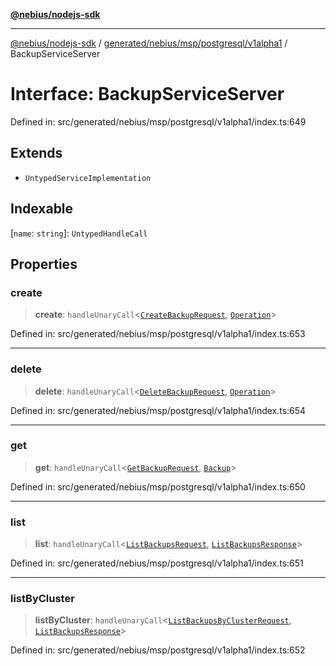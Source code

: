 [**@nebius/nodejs-sdk**](../../../../../../README.md)

---

[@nebius/nodejs-sdk](../../../../../../README.md) / [generated/nebius/msp/postgresql/v1alpha1](../README.md) / BackupServiceServer

# Interface: BackupServiceServer

Defined in: src/generated/nebius/msp/postgresql/v1alpha1/index.ts:649

## Extends

- `UntypedServiceImplementation`

## Indexable

\[`name`: `string`\]: `UntypedHandleCall`

## Properties

### create

> **create**: `handleUnaryCall`\<[`CreateBackupRequest`](CreateBackupRequest.md), [`Operation`](../../../../common/v1alpha1/interfaces/Operation.md)\>

Defined in: src/generated/nebius/msp/postgresql/v1alpha1/index.ts:653

---

### delete

> **delete**: `handleUnaryCall`\<[`DeleteBackupRequest`](DeleteBackupRequest.md), [`Operation`](../../../../common/v1alpha1/interfaces/Operation.md)\>

Defined in: src/generated/nebius/msp/postgresql/v1alpha1/index.ts:654

---

### get

> **get**: `handleUnaryCall`\<[`GetBackupRequest`](GetBackupRequest.md), [`Backup`](Backup.md)\>

Defined in: src/generated/nebius/msp/postgresql/v1alpha1/index.ts:650

---

### list

> **list**: `handleUnaryCall`\<[`ListBackupsRequest`](ListBackupsRequest.md), [`ListBackupsResponse`](ListBackupsResponse.md)\>

Defined in: src/generated/nebius/msp/postgresql/v1alpha1/index.ts:651

---

### listByCluster

> **listByCluster**: `handleUnaryCall`\<[`ListBackupsByClusterRequest`](ListBackupsByClusterRequest.md), [`ListBackupsResponse`](ListBackupsResponse.md)\>

Defined in: src/generated/nebius/msp/postgresql/v1alpha1/index.ts:652
